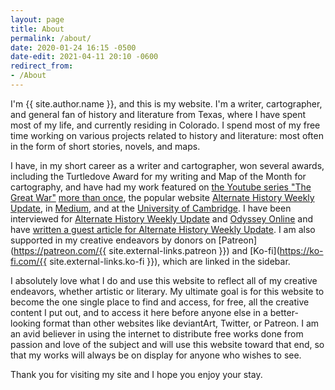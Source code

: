```yaml
---
layout: page
title: About
permalink: /about/
date: 2020-01-24 16:15 -0500
date-edit: 2021-04-11 20:10 -0600
redirect_from:
- /About
---
```


I'm {{ site.author.name }}, and this is my website. I'm a writer, cartographer, and general fan of history and literature from Texas, where I have spent most of my life, and currently residing in Colorado. I spend most of my free time working on various projects related to history and literature: most often in the form of short stories, novels, and maps.

I have, in my short career as a writer and cartographer, won several awards, including the Turtledove Award for my writing and Map of the Month for cartography, and have had my work featured on [the Youtube series "The Great War"](https://www.youtube.com/watch?v=51FXgQOoppw) [more than once](https://www.youtube.com/watch?v=W3yQjHeT-34), the popular website [Alternate History Weekly Update](http://alternatehistoryweeklyupdate.blogspot.com/search/label/Lynn%20Davis), in [Medium](https://medium.com/@Bytor/theres-more-to-alternate-history-than-world-war-2-95eb73a7fd48#.giofpw607), and at the [University of Cambridge](http://toixstory.blogspot.com/2016/09/my-work-at-university-of-cambridge.html). I have been interviewed for [Alternate History Weekly Update](http://alternatehistoryweeklyupdate.blogspot.com/2015/04/interview-lynn-davis.html) and [Odyssey Online](http://theodysseyonline.com/college-william-mary/an-interview-with-lynn-davis-alternate-cartographer/416195) and have [written a guest article for Alternate History Weekly Update](http://alternatehistoryweeklyupdate.blogspot.com/2016/09/fantastic-maps-and-where-to-find-them.html). I am also supported in my creative endeavors by donors on [Patreon](https://patreon.com/{{ site.external-links.patreon }}) and [Ko-fi](https://ko-fi.com/{{ site.external-links.ko-fi }}), which are linked in the sidebar.

I absolutely love what I do and use this website to reflect all of my creative endeavors, whether artistic or literary. My ultimate goal is for this website to become the one single place to find and access, for free, all the creative content I put out, and to access it here before anyone else in a better-looking format than other websites like deviantArt, Twitter, or Patreon. I am an avid believer in using the internet to distribute free works done from passion and love of the subject and will use this website toward that end, so that my works will always be on display for anyone who wishes to see.

Thank you for visiting my site and I hope you enjoy your stay.

